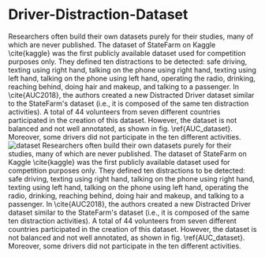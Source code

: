 # Driver-Distraction-Dataset



Researchers often build their own datasets purely for their studies, many of which are never published. The dataset of StateFarm on Kaggle \cite{kaggle} was the first publicly available dataset used for competition purposes only. They defined ten distractions to be detected: safe driving, texting using right hand, talking on the phone using right hand, texting using left hand, talking on the phone using left hand, operating the radio, drinking, reaching behind, doing hair and makeup, and talking to a passenger. In \cite{AUC2018}, the authors created a new Distracted Driver dataset similar to the StateFarm's dataset (i.e., it is composed of the same ten distraction activities). A total of 44 volunteers from seven different countries participated in the creation of this dataset. However, the dataset is not balanced and not well annotated, as shown in fig. \ref{AUC_dataset}. Moreover, some drivers did not participate in the ten different activities. ![dataset](https://user-images.githubusercontent.com/36284282/131345876-b89ad3b3-67c9-4294-82ca-0c4e1c320492.png) 
Researchers often build their own datasets purely for their studies, many of which are never published. The dataset of StateFarm on Kaggle \cite{kaggle} was the first publicly available dataset used for competition purposes only. They defined ten distractions to be detected: safe driving, texting using right hand, talking on the phone using right hand, texting using left hand, talking on the phone using left hand, operating the radio, drinking, reaching behind, doing hair and makeup, and talking to a passenger. In \cite{AUC2018}, the authors created a new Distracted Driver dataset similar to the StateFarm's dataset (i.e., it is composed of the same ten distraction activities). A total of 44 volunteers from seven different countries participated in the creation of this dataset. However, the dataset is not balanced and not well annotated, as shown in fig. \ref{AUC_dataset}. Moreover, some drivers did not participate in the ten different activities. 
